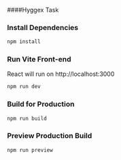 ####Hyggex Task

### Install Dependencies

```bash
npm install
```

### Run Vite Front-end

React will run on http://localhost:3000

```bash
npm run dev
```

### Build for Production

```bash
npm run build
```

### Preview Production Build
```bash
npm run preview
```
